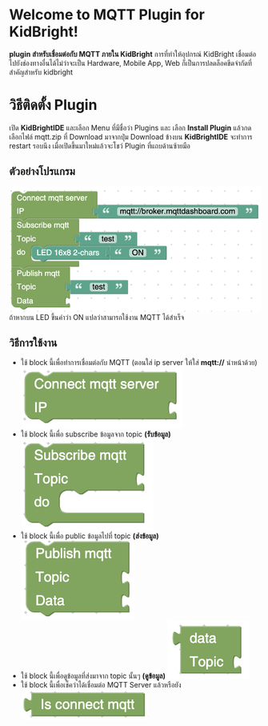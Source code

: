 # Welcome to MQTT Plugin for KidBright!

**plugin สำหรับเชื่อมต่อกับ MQTT ภายใน KidBright**
การที่ทำให้อุปกรณ์ KidBright เชื่อมต่อไปยังช่องทางอื่นได้ไม่ว่าจะเป็น Hardware, Mobile App, Web ก็เป็นการปลดล็อคขีดจำกัดที่สำคัญสำหรับ kidbright

# วิธีติดตั้ง Plugin

เปิด **KidBrightIDE** และเลือก Menu ที่มีชื่อว่า Plugins และ เลือก **Install Plugin** แล้วกดเลือกไฟล์ mqtt.zip ที่ Download มาจากปุ่ม Download ข้างบน 
**KidBrightIDE** จะทำการ restart รอบนึง เมื่อเปิดขึ้นมาใหม่แล้วจะโชว์ Plugin ที่แถบด้านซ้ายมือ

## ตัวอย่างโปรแกรม
![MQTT-Example](blink/docs/images/example-mqtt.png)
ถ้าหากบน LED ขึ้นคำว่า ON แปลว่าสามารถใช้งาน MQTT ได้สำเร็จ

## วิธีการใช้งาน

 

 - ใช้ block นี้เพื่อทำการเชื่อมต่อกับ MQTT
 (ตอนใส่ ip server ให้ใส่ **mqtt://** นำหน้าด้วย)
![mqtt-connect](blink/docs/images/connect-mqtt-server.png)
 - ใช้ block นี้เพื่อ subscribe ข้อมูลจาก topic **(รับข้อมูล)**
 ![subscribe](blink/docs/images/subscribe-mqtt.png)
 - ใช้ block นี้เพื่อ public ข้อมูลไปที่ topic **(ส่งข้อมูล)**
 ![public](blink/docs/images/public-mqtt.png)
 - ใช้ block นี้เพื่อดูข้อมูลที่ส่งมาจาก topic นั้นๆ **(ดูข้อมูล)**
 ![topic-data](blink/docs/images/data-topic.png)
 - ใช้ block นี้เพื่อเช็คว่าได้เชื่อมต่อ MQTT Server แล้วหรือยัง
 ![is-connected](blink/docs/images/is-mqtt-connect.png)

